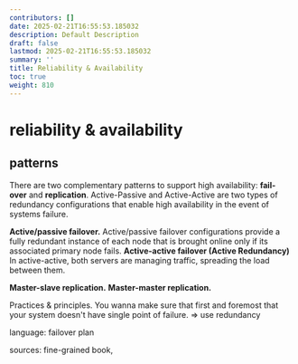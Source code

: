 ```yaml
---
contributors: []
date: 2025-02-21T16:55:53.185032
description: Default Description
draft: false
lastmod: 2025-02-21T16:55:53.185032
summary: ''
title: Reliability & Availability
toc: true
weight: 810
---
```


# reliability & availability

## patterns

There are two complementary patterns to support high availability: **fail-over** and **replication**. Active-Passive and Active-Active are two types of redundancy configurations that enable high availability in the event of systems failure.

**Active/passive failover.** Active/passive failover configurations provide a fully redundant instance of each node that is brought online only if its associated primary node fails.
**Active-active failover (Active Redundancy)** In active-active, both servers are managing traffic, spreading the load between them.

**Master-slave replication.**
**Master-master replication.**

Practices & principles.
You wanna make sure that first and foremost that your system doesn't have single point of failure.  => use redundancy

language:
failover plan

sources: fine-grained book,
